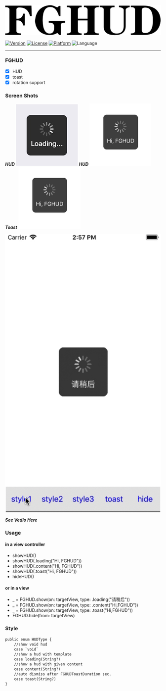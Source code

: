 ![](/img/title.png)

[![Version](https://img.shields.io/cocoapods/v/FGHUD.svg?style=flat)](http://cocoadocs.org/docsets/FGHUD)
[![License](https://img.shields.io/cocoapods/l/FGHUD.svg?style=flat)](http://cocoadocs.org/docsets/FGHUD)
[![Platform](https://img.shields.io/cocoapods/p/FGHUD.svg?style=flat)](http://cocoadocs.org/docsets/FGHUD)
![Language](https://img.shields.io/badge/Language-%20Swift%204.0%20-blue.svg)

----------------------------------------
### FGHUD
- [x] HUD
- [x] toast
- [x] rotation support

### Screen Shots
***HUD***
![](/img/1.png)
***HUD***
![HUD](/img/2.png)
***Toast***
![HUD](/img/2.png)

![](/img/demo.gif)

***See Vedio Here***
[](https://pan.baidu.com/s/1mYi3fG7K-5kq_aI-gNhsbA)

### Usage

#### in a view controller
- showHUD()
- showHUD(.loading("Hi, FGHUD"))
- showHUD(.content("Hi, FGHUD"))
- showHUD(.toast("Hi, FGHUD"))
- hideHUD()

#### or in a view
- _ = FGHUD.show(on: targetView, type: .loading("请稍后"))
- _ = FGHUD.show(on: targetView, type: .content("Hi,FGHUD"))
- _ = FGHUD.show(on: targetView, type: .toast("Hi,FGHUD"))
- FGHUD.hide(from: targetView)

### Style
```
public enum HUDType {
    //show void hud
    case `void`
    //show a hud with template
    case loading(String?)
    //show a hud with given content
    case content(String?)
    //auto dismiss after FGHUDToastDuration sec.
    case toast(String?)
}
```

